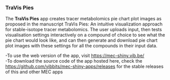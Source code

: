 ### **TraVis Pies** 

The **TraVis Pies** app creates tracer metabolomics pie chart plot images as proposed in the manuscript TraVis Pies: An intuitive visualization approach for stable-isotope tracer metabolomics. The user uploads input, then tests visualisation settings interactively on a compound of choice to see what the pie chart would look like, and can then generate and download pie chart plot images with these settings for all the compounds in their input data. 

-To use the web version of the app, visit https://mec-shiny.vib.be/  
-To download the source code of the app hosted here, check the https://github.com/vibbits/mec-shiny-apps/releases for the stable releases of this and other MEC apps
